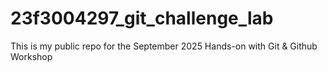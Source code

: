 # 23f3004297_git_challenge_lab
This is my public repo for the September 2025 Hands-on with Git &amp; Github Workshop
